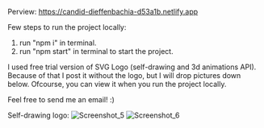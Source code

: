 Perview:
https://candid-dieffenbachia-d53a1b.netlify.app

Few steps to run the project locally:
 
1. run "npm i" in terminal.
2. run "npm start" in terminal to start the project.

I used free trial version of SVG Logo (self-drawing and 3d animations API).
Because of that I post it without the logo, but I will drop pictures down below.
Ofcourse, you can view it when you run the project locally.

Feel free to send me an email! :)

Self-drawing logo:
![Screenshot_5](https://github.com/SoulSnatcher187/My-portfolio/assets/116718287/f7e47557-e062-430f-ac11-0fc209cf4f10)
![Screenshot_6](https://github.com/SoulSnatcher187/My-portfolio/assets/116718287/921a7994-8b0b-4e2f-876b-7524d812bb74)
